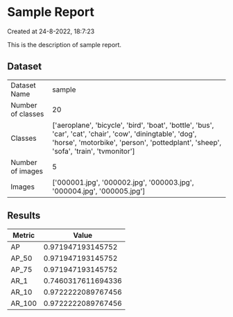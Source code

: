 # Sample Report

Created at 24-8-2022, 18:7:23

This is the description of sample report.

## Dataset

|                   |                                                                                                                                                                                                     |
|-------------------|-----------------------------------------------------------------------------------------------------------------------------------------------------------------------------------------------------|
| Dataset Name      | sample                                                                                                                                                                                              |
| Number of classes | 20                                                                                                                                                                                                  |
| Classes           | ['aeroplane', 'bicycle', 'bird', 'boat', 'bottle', 'bus', 'car', 'cat', 'chair', 'cow', 'diningtable', 'dog', 'horse', 'motorbike', 'person', 'pottedplant', 'sheep', 'sofa', 'train', 'tvmonitor'] |
| Number of images  | 5                                                                                                                                                                                                   |
| Images            | ['000001.jpg', '000002.jpg', '000003.jpg', '000004.jpg', '000005.jpg']                                                                                                                              |

## Results

| Metric | Value              |
|--------|--------------------|
| AP     | 0.971947193145752  |
| AP_50  | 0.971947193145752  |
| AP_75  | 0.971947193145752  |
| AR_1   | 0.7460317611694336 |
| AR_10  | 0.9722222089767456 |
| AR_100 | 0.9722222089767456 |

